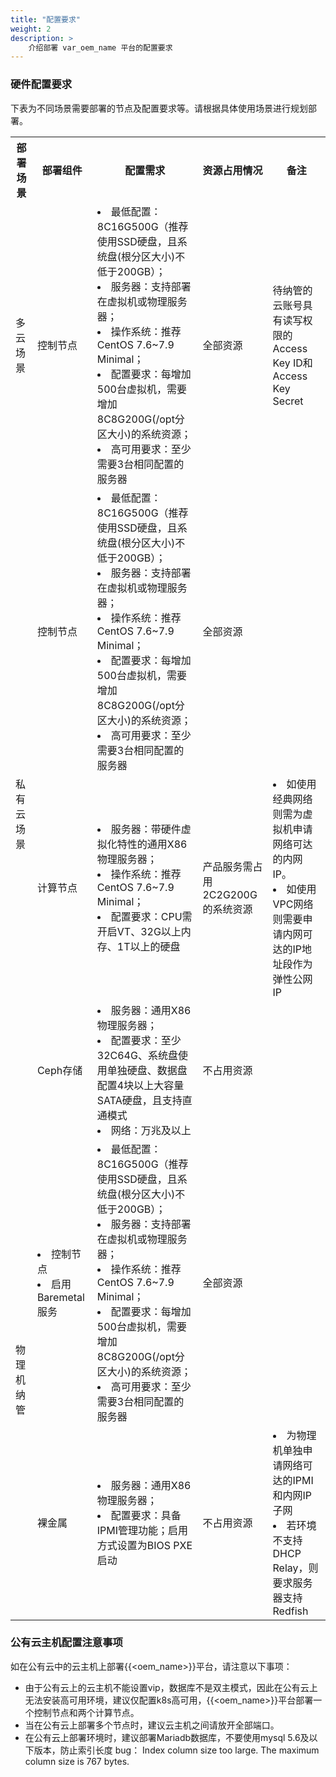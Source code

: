 ```yaml
---
title: "配置要求"
weight: 2
description: >
    介绍部署 var_oem_name 平台的配置要求
---
```


### 硬件配置要求

下表为不同场景需要部署的节点及配置要求等。请根据具体使用场景进行规划部署。

<table>
   <tr>
      <th>部署场景</th>
      <th>部署组件</th>
      <th>配置需求</th>
      <th>资源占用情况</th>
      <th>备注</th>
   </tr>
   <tr>
      <td>多云场景</td>
      <td>控制节点</td>
      <td>
        <li>最低配置：8C16G500G（推荐使用SSD硬盘，且系统盘(根分区大小)不低于200GB）；</li>
        <li>服务器：支持部署在虚拟机或物理服务器；</li>
        <li>操作系统：推荐CentOS 7.6~7.9 Minimal；</li>
        <li>配置要求：每增加500台虚拟机，需要增加8C8G200G(/opt分区大小)的系统资源；</li>
        <li>高可用要求：至少需要3台相同配置的服务器</li>
      </td>
      <td>全部资源</td>
      <td>待纳管的云账号具有读写权限的Access Key ID和Access Key Secret</td>
   </tr>
   <tr>
      <td rowspan="3">私有云场景</td>
      <td>控制节点</td>
      <td>
        <li>最低配置：8C16G500G（推荐使用SSD硬盘，且系统盘(根分区大小)不低于200GB）；</li>
        <li>服务器：支持部署在虚拟机或物理服务器；</li>
        <li>操作系统：推荐CentOS 7.6~7.9 Minimal；</li>
        <li>配置要求：每增加500台虚拟机，需要增加8C8G200G(/opt分区大小)的系统资源；</li>
        <li>高可用要求：至少需要3台相同配置的服务器</li>
      </td>
      <td>全部资源</td>
      <td></td>
   </tr>
   <tr>
      <td>计算节点</td>
      <td>
        <li>服务器：带硬件虚拟化特性的通用X86物理服务器；</li>
        <li>操作系统：推荐CentOS 7.6~7.9 Minimal；</li>
        <li>配置要求：CPU需开启VT、32G以上内存、1T以上的硬盘</li>
      </td>
      <td>产品服务需占用2C2G200G的系统资源</td>
      <td>
        <li>如使用经典网络则需为虚拟机申请网络可达的内网IP。</li>
        <li>如使用VPC网络则需要申请内网可达的IP地址段作为弹性公网IP</li>
      </td>
   </tr>
   <tr>
      <td>Ceph存储</td>
      <td>
        <li>服务器：通用X86物理服务器；</li>
        <li>配置要求：至少32C64G、系统盘使用单独硬盘、数据盘配置4块以上大容量SATA硬盘，且支持直通模式</li>
        <li>网络：万兆及以上</li>
      </td>
      <td>不占用资源</td>
      <td></td>
   </tr>
   <tr>
      <td rowspan="3">物理机纳管</td>
      <td>
        <li>控制节点</li>
        <li>启用Baremetal服务</li>
      </td>
      <td>
        <li>最低配置：8C16G500G（推荐使用SSD硬盘，且系统盘(根分区大小)不低于200GB）；</li>
        <li>服务器：支持部署在虚拟机或物理服务器；</li>
        <li>操作系统：推荐CentOS 7.6~7.9 Minimal；</li>
        <li>配置要求：每增加500台虚拟机，需要增加8C8G200G(/opt分区大小)的系统资源；</li>
        <li>高可用要求：至少需要3台相同配置的服务器</li>
      </td>
      <td>全部资源</td>
      <td></td>
   </tr>
   <tr>
      <td>裸金属</td>
      <td>
        <li>服务器：通用X86物理服务器；</li>
        <li>配置要求：具备IPMI管理功能；启用方式设置为BIOS PXE启动</li>
      </td>
      <td>不占用资源</td>
      <td>
        <li>为物理机单独申请网络可达的IPMI和内网IP子网</li>
        <li>若环境不支持DHCP Relay，则要求服务器支持Redfish</li>
      </td>
   </tr>
</table>

### 公有云主机配置注意事项

如在公有云中的云主机上部署{{<oem_name>}}平台，请注意以下事项：

- 由于公有云上的云主机不能设置vip，数据库不是双主模式，因此在公有云上无法安装高可用环境，建议仅配置k8s高可用，{{<oem_name>}}平台部署一个控制节点和两个计算节点。
- 当在公有云上部署多个节点时，建议云主机之间请放开全部端口。
- 在公有云上部署环境时，建议部署Mariadb数据库，不要使用mysql 5.6及以下版本，防止索引长度 bug： Index column size too large. The maximum column size is 767 bytes.